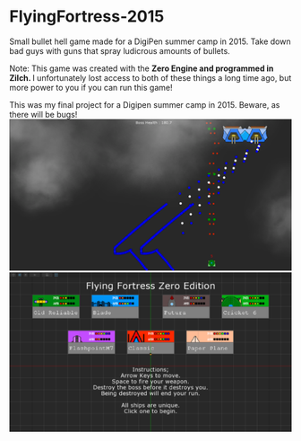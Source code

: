 # FlyingFortress-2015
Small bullet hell game made for a DigiPen summer camp in 2015. Take down bad guys with guns that spray ludicrous amounts of bullets.

Note: This game was created with the <b> Zero Engine and programmed in Zilch. </b> I unfortunately lost
access to both of these things a long time ago, but more power to you if you can run this game!

This was my final project for a Digipen summer camp in 2015. Beware, as there will be bugs!
![A screenshot of the game being played, with a green player ship fighting a blue boss](https://raw.githubusercontent.com/DO-III/FlyingFortress-2015/main/Capture.PNG)
![A screenshot of the main menu taken by the Zero Engine](https://raw.githubusercontent.com/DO-III/FlyingFortress-2015/main/EditorContent/ProjectScreenshot.png)
